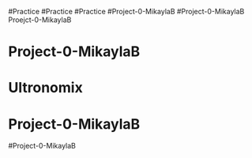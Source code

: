 #Practice
#Practice
#Practice
#Project-0-MikaylaB
#Project-0-MikaylaB
Proejct-0-MikaylaB
# Project-0-MikaylaB
# Ultronomix
# Project-0-MikaylaB
#Project-0-MikaylaB
